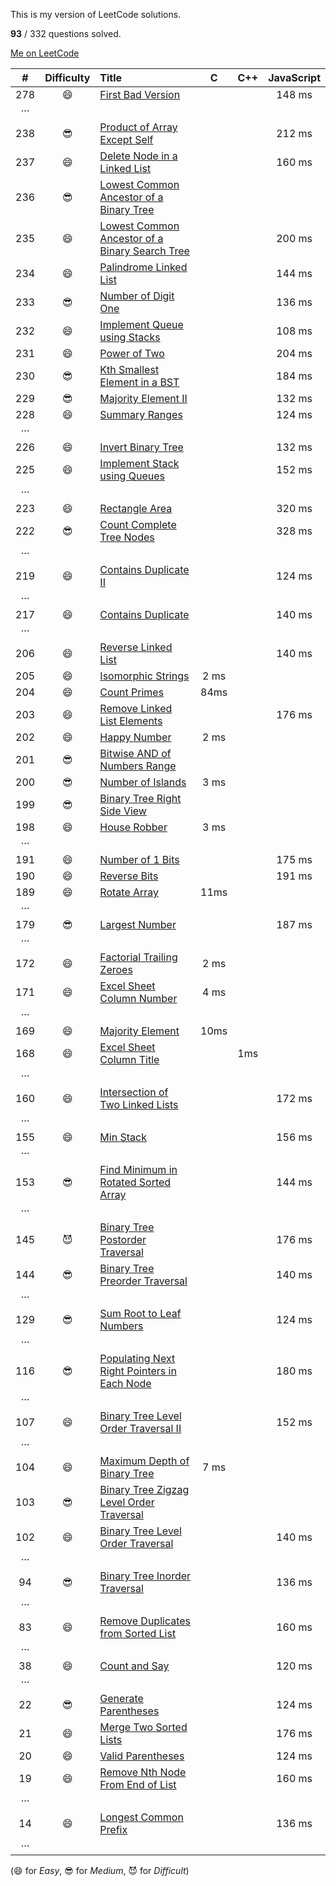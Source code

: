This is my version of LeetCode solutions.

**93** / 332 questions solved.

[Me on LeetCode][1]

| # | Difficulty | Title | C | C++ | JavaScript |
|:-:|:----------:|:----- |:-:| :-: |:----------:|
|278| 😄 | [First Bad Version][2] ||| 148 ms|
|···
|238| 😎 | [Product of Array Except Self][3] ||| 212 ms|
|237| 😄 | [Delete Node in a Linked List][4] ||| 160 ms|
|236| 😎 | [Lowest Common Ancestor of a Binary Tree][5]
|235| 😄 | [Lowest Common Ancestor of a Binary Search Tree][6]||| 200 ms |
|234| 😄 | [Palindrome Linked List][7] ||| 144 ms |
|233| 😎 | [Number of Digit One][8]||| 136 ms |
|232| 😄 | [Implement Queue using Stacks][9] ||| 108 ms |
|231| 😄 | [Power of Two][10] ||| 204 ms |
|230| 😎 | [Kth Smallest Element in a BST][11] ||| 184 ms |
|229| 😎 | [Majority Element II][12] ||| 132 ms |
|228| 😄 | [Summary Ranges][13] ||| 124 ms |
|···
|226| 😄 | [Invert Binary Tree][14] ||| 132 ms |
|225| 😄 | [Implement Stack using Queues][15] ||| 152 ms|
|···
|223| 😄 | [Rectangle Area][16] ||| 320 ms|
|222| 😎 | [Count Complete Tree Nodes][17] ||| 328 ms |
|···
|219| 😄 | [Contains Duplicate II][18] ||| 124 ms |
|···
|217| 😄 | [Contains Duplicate][19] |||    140 ms |
|···
|206| 😄 | [Reverse Linked List][20] ||| 140 ms |
|205| 😄 | [Isomorphic Strings][21] | 2 ms |||
|204| 😄 | [Count Primes][22] | 84ms |||
|203| 😄 | [Remove Linked List Elements][23] ||| 176 ms |
|202| 😄 | [Happy Number][24]  | 2 ms |
|201| 😎 | [Bitwise AND of Numbers Range][25]
|200| 😎 | [Number of Islands][26] | 3 ms |
|199| 😎 | [Binary Tree Right Side View][27]
|198| 😄 | [House Robber][28] | 3 ms
|···
|191| 😄 | [Number of 1 Bits][29] ||| 175 ms |
|190| 😄 | [Reverse Bits][30] ||| 191 ms|
|189| 😄 | [Rotate Array][31] | 11ms |||
|···
|179| 😎 | [Largest Number][32] ||| 187 ms|
|···
|172| 😄 | [Factorial Trailing Zeroes][33] | 2 ms
|171| 😄 | [Excel Sheet Column Number][34] | 4 ms
|···
|169| 😄 | [Majority Element][35] | 10ms
|168| 😄 | [Excel Sheet Column Title][36] || 1ms|
|···
|160| 😄 | [Intersection of Two Linked Lists][37] ||| 172 ms|
|···
|155| 😄 | [Min Stack][38] ||| 156 ms |
|···
|153| 😎 | [Find Minimum in Rotated Sorted Array][39] ||| 144 ms|
|···
|145| 😈 | [Binary Tree Postorder Traversal][40] ||| 176 ms|
|144| 😎 | [Binary Tree Preorder Traversal][41] ||| 140 ms|
|···
|129| 😎 | [Sum Root to Leaf Numbers][42]|||124 ms|
|···
|116| 😎 | [Populating Next Right Pointers in Each Node][43] ||| 180 ms|
|···
|107| 😄 | [Binary Tree Level Order Traversal II][44] ||| 152 ms|
|···
|104| 😄 | [Maximum Depth of Binary Tree][45] | 7 ms |||
|103| 😎 | [Binary Tree Zigzag Level Order Traversal][46]
|102| 😄 | [Binary Tree Level Order Traversal][47] ||| 140 ms |
|···
| 94| 😎 | [Binary Tree Inorder Traversal][48] ||| 136 ms |
|···
| 83| 😄 | [Remove Duplicates from Sorted List][49] ||| 160 ms |
|···
| 38| 😄 | [Count and Say][50] ||| 120 ms |
|···
| 22| 😎 | [Generate Parentheses][51] ||| 124 ms|
| 21| 😄 | [Merge Two Sorted Lists][52]|||176 ms|
| 20| 😄 | [Valid Parentheses][53] ||| 124 ms |
| 19| 😄 | [Remove Nth Node From End of List][54] ||| 160 ms |
|···
| 14| 😄 | [Longest Common Prefix][55] ||| 136 ms |
|···

(😄 for *Easy*, 😎 for *Medium*, 😈 for *Difficult*)

[1]:	https://leetcode.com/discuss/user/iplus26
[2]:	https://leetcode.com/problems/first-bad-version/ "First Bad Version"
[3]:	https://leetcode.com/problems/product-of-array-except-self/
[4]:	https://leetcode.com/problems/delete-node-in-a-linked-list/
[5]:	https://leetcode.com/problems/lowest-common-ancestor-of-a-binary-tree/
[6]:	https://leetcode.com/problems/lowest-common-ancestor-of-a-binary-search-tree/
[7]:	https://leetcode.com/problems/palindrome-linked-list/
[8]:	https://leetcode.com/problems/number-of-digit-one/
[9]:	https://leetcode.com/problems/implement-queue-using-stacks/
[10]:	https://leetcode.com/problems/power-of-two/
[11]:	https://leetcode.com/problems/kth-smallest-element-in-a-bst/
[12]:	https://leetcode.com/problems/majority-element-ii/
[13]:	https://leetcode.com/problems/summary-ranges/
[14]:	https://leetcode.com/problems/invert-binary-tree/
[15]:	https://leetcode.com/problems/implement-stack-using-queues/
[16]:	https://leetcode.com/problems/rectangle-area/
[17]:	https://leetcode.com/problems/count-complete-tree-nodes/
[18]:	https://leetcode.com/problems/contains-duplicate-ii/
[19]:	https://leetcode.com/problems/contains-duplicate/
[20]:	https://leetcode.com/problems/reverse-linked-list/
[21]:	https://leetcode.com/problems/isomorphic-strings/
[22]:	https://leetcode.com/problems/count-primes/
[23]:	https://leetcode.com/problems/remove-linked-list-elements/
[24]:	https://leetcode.com/problems/happy-number/
[25]:	https://leetcode.com/problems/bitwise-and-of-numbers-range/
[26]:	https://leetcode.com/problems/number-of-islands/
[27]:	https://leetcode.com/problems/binary-tree-right-side-view/
[28]:	https://leetcode.com/problems/house-robber/
[29]:	https://leetcode.com/problems/number-of-1-bits/
[30]:	https://leetcode.com/problems/reverse-bits/
[31]:	https://leetcode.com/problems/rotate-array/
[32]:	https://leetcode.com/problems/largest-number/
[33]:	https://leetcode.com/problems/factorial-trailing-zeroes/
[34]:	https://leetcode.com/problems/excel-sheet-column-number/
[35]:	https://leetcode.com/problems/majority-element/
[36]:	https://leetcode.com/problems/excel-sheet-column-title/
[37]:	https://leetcode.com/problems/intersection-of-two-linked-lists/
[38]:	https://leetcode.com/problems/min-stack/
[39]:	https://leetcode.com/problems/find-minimum-in-rotated-sorted-array/
[40]:	https://leetcode.com/problems/binary-tree-postorder-traversal/
[41]:	https://leetcode.com/problems/binary-tree-preorder-traversal/
[42]:	https://leetcode.com/problems/sum-root-to-leaf-numbers/
[43]:	https://leetcode.com/problems/populating-next-right-pointers-in-each-node/
[44]:	https://leetcode.com/problems/binary-tree-level-order-traversal-ii/
[45]:	https://leetcode.com/problems/maximum-depth-of-binary-tree/
[46]:	https://leetcode.com/problems/binary-tree-zigzag-level-order-traversal/
[47]:	https://leetcode.com/problems/binary-tree-level-order-traversal/
[48]:	https://leetcode.com/problems/binary-tree-inorder-traversal/
[49]:	https://leetcode.com/problems/remove-duplicates-from-sorted-list/
[50]:	https://leetcode.com/problems/count-and-say/
[51]:	https://leetcode.com/problems/generate-parentheses/
[52]:	https://leetcode.com/problems/merge-two-sorted-lists/
[53]:	https://leetcode.com/problems/valid-parentheses/
[54]:	https://leetcode.com/problems/remove-nth-node-from-end-of-list/
[55]:	https://leetcode.com/problems/longest-common-prefix/